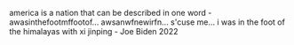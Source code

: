 america is a nation that can be described in one word - awasinthefootmffootof... awsanwfnewirfn... s'cuse me... i was in the foot of the himalayas with xi jinping - Joe Biden 2022
